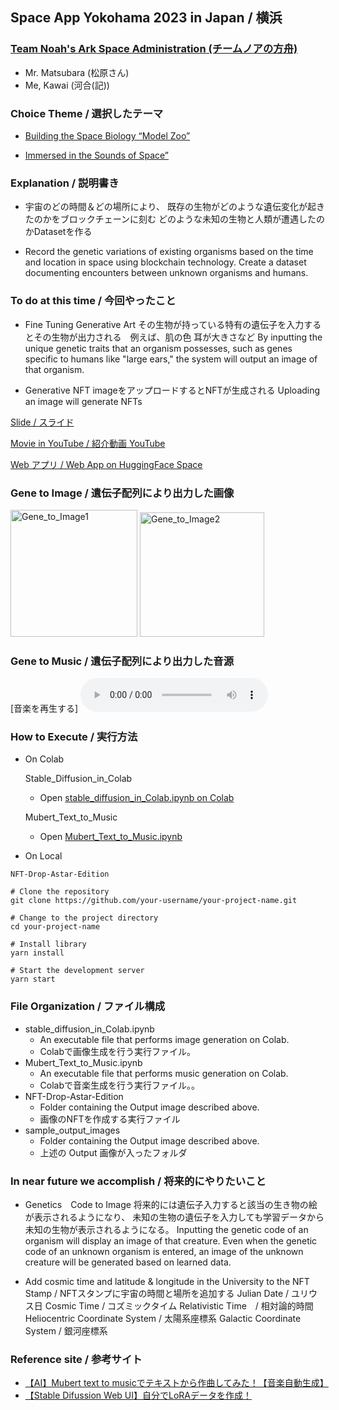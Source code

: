 
## Space App Yokohama 2023 in Japan / 横浜

### [Team Noah's Ark Space Administration (チームノアの方舟)](https://2022.spaceappschallenge.org/challenges/2022-challenges/space-biology-superhero/teams/team-x-alien/project)

- Mr. Matsubara (松原さん)
- Me, Kawai (河合(記))

### Choice Theme / 選択したテーマ

- [Building the Space Biology “Model Zoo”](https://www.spaceappschallenge.org/2023/challenges/building-the-space-biology-model-zoo/?tab=resources)

- [Immersed in the Sounds of Space”](https://www.spaceappschallenge.org/2023/challenges/immersed-in-the-sounds-of-space/)

### Explanation / 説明書き

- 宇宙のどの時間＆どの場所により、
既存の生物がどのような遺伝変化が起きたのかをブロックチェーンに刻む
どのような未知の生物と人類が遭遇したのかDatasetを作る

- Record the genetic variations of existing organisms based on the time and location in space using blockchain technology. Create a dataset documenting encounters between unknown organisms and humans.

### To do at this time / 今回やったこと
- Fine Tuning Generative Art 
その生物が持っている特有の遺伝子を入力するとその生物が出力される　例えば、肌の色 耳が大きさなど
By inputting the unique genetic traits that an organism possesses, such as genes specific to humans like "large ears," the system will output an image of that organism.

- Generative NFT 
imageをアップロードするとNFTが生成される
Uploading an image will generate NFTs


 [Slide / スライド](https://docs.google.com/presentation/d/1Umq53JqME-GUJN6TgCDA7Fu1CcQhMJTG/edit#slide=id.g15d379b926a_3_0)

 [Movie in YouTube / 紹介動画 YouTube](https://www.youtube.com/watch?v=CmSESCkDMz4)

 [Web アプリ / Web App on HuggingFace Space](https://huggingface.co/spaces/KJMAN678/create_alien_on_mars)
  

###  Gene to Image / 遺伝子配列により出力した画像

<div >
<img width="203" alt="Gene_to_Image1" src="https://github.com/Jun0908/space_app/assets/31527310/aee2d3ef-2e15-46ca-aec2-ea49594489a1">
<img width="199" alt="Gene_to_Image2" src="https://github.com/Jun0908/space_app/assets/31527310/9ae3e052-3821-4b19-89e1-23260d4f2b35">
</div>

### Gene to Music / 遺伝子配列により出力した音源
[音楽を再生する] <audio controls src="https://github.com/ytyaru/Audio.Sample.201708031714/tree/master/20170803/wav/CMajor.wav"></audio>

### How to Execute / 実行方法

- On Colab

  Stable_Diffusion_in_Colab
  - Open [stable_diffusion_in_Colab.ipynb on Colab](https://colab.research.google.com/drive/1Uaqmq3ibMmEwepnn4OWHf2TVboUVa14O?usp=sharing)
  
  Mubert_Text_to_Music
  - Open [Mubert_Text_to_Music.ipynb](https://colab.research.google.com/drive/1Uaqmq3ibMmEwepnn4OWHf2TVboUVa14O?usp=sharing)
 
- On Local 

```
NFT-Drop-Astar-Edition

# Clone the repository
git clone https://github.com/your-username/your-project-name.git

# Change to the project directory
cd your-project-name

# Install library
yarn install 

# Start the development server
yarn start
```

### File Organization / ファイル構成

- stable_diffusion_in_Colab.ipynb
  - An executable file that performs image generation on Colab.
  - Colabで画像生成を行う実行ファイル。
- Mubert_Text_to_Music.ipynb
  - An executable file that performs music generation on Colab.
  - Colabで音楽生成を行う実行ファイル。。
- NFT-Drop-Astar-Edition
  - Folder containing the Output image described above.
  - 画像のNFTを作成する実行ファイル
- sample_output_images
  - Folder containing the Output image described above.
  - 上述の Output 画像が入ったフォルダ

### In near future we accomplish / 将来的にやりたいこと
- Genetics　Code to Image
将来的には遺伝子入力すると該当の生き物の絵が表示されるようになり、
未知の生物の遺伝子を入力しても学習データから未知の生物が表示されるようになる。
Inputting the genetic code of an organism will display an image of that creature. Even when the genetic code of an unknown organism is entered, an image of the unknown creature will be generated based on learned data.

- Add cosmic time and latitude & longitude in the University to the NFT Stamp / NFTスタンプに宇宙の時間と場所を追加する
Julian Date / ユリウス日 Cosmic Time / コズミックタイム  Relativistic Time　/ 相対論的時間
Heliocentric Coordinate System / 太陽系座標系  Galactic Coordinate System / 銀河座標系

### Reference site / 参考サイト

- [【AI】Mubert text to musicでテキストから作曲してみた！【音楽自動生成】](https://wakabaclass.com/2023/01/17/ai_mubert-text-to-music/)
- [【Stable Difussion Web UI】自分でLoRAデータを作成！](https://zenn.dev/laiso/articles/7af434269ffa1b)
